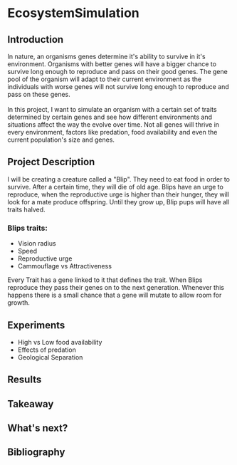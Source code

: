 # EcosystemSimulation

## Introduction

In nature, an organisms genes determine it's ability to survive in it's environment. Organisms with better genes will have a bigger chance to survive long enough to reproduce and pass on their good genes. The gene pool of the organism will adapt to their current environment as the individuals with worse genes will not survive long enough to reproduce and pass on these genes.\
\
In this project, I want to simulate an organism with a certain set of traits determined by certain genes and see how different environments and situations affect the way the evolve over time. Not all genes will thrive in every environment, factors like predation, food availability and even the current population's size and genes.
## Project Description
I will be creating a creature called a "Blip". They need to eat food in order to survive. After a certain time, they will die of old age. Blips have an urge to reproduce, when the reproductive urge is higher than their hunger, they will look for a mate produce offspring. Until they grow up, Blip pups will have all traits halved.
### Blips traits: 
- Vision radius
- Speed
- Reproductive urge
- Cammouflage vs Attractiveness

Every Trait has a gene linked to it that defines the trait. 
When Blips reproduce they pass their genes on to the next generation. Whenever this happens there is a small chance that a gene will mutate to allow room for growth. 
## Experiments
- High vs Low food availability
- Effects of predation
- Geological Separation
## Results

## Takeaway

## What's next?

## Bibliography
